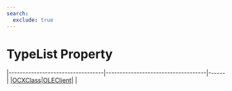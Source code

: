 ```yaml
---
search:
  exclude: true
---
```


<h1 class="heading"><span class="name">TypeList Property</span></h1>

|----------------------------------|------------------------------------|------|
|[OCXClass](../objects/ocxclass.md)|[OLEClient](../objects/oleclient.md)|&nbsp;|
